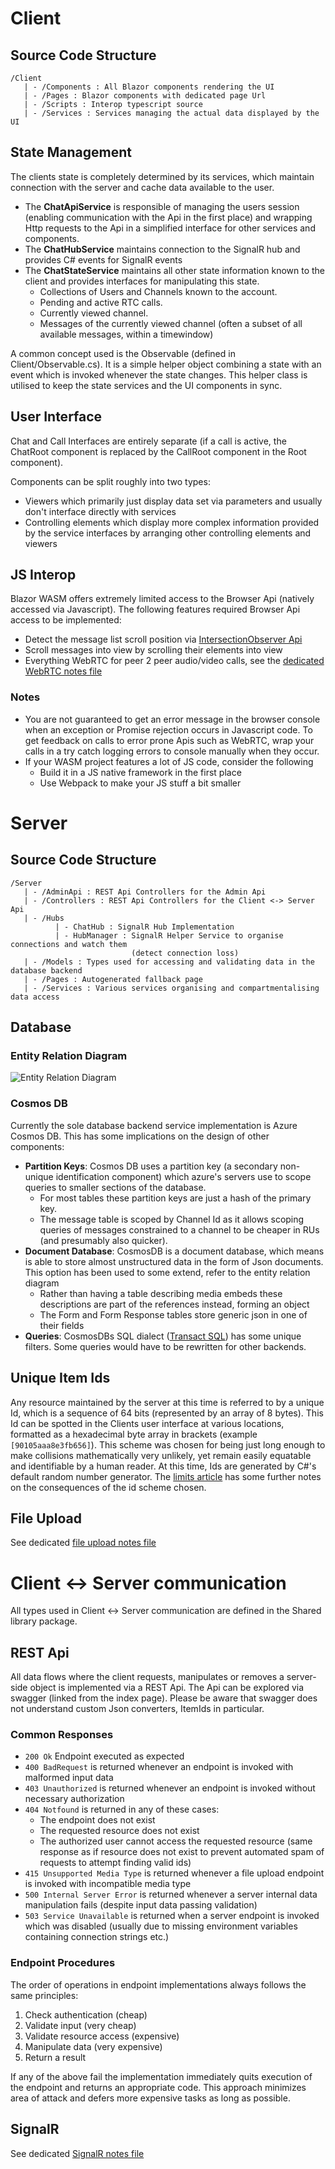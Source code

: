 # Client
## Source Code Structure
```
/Client
   | - /Components : All Blazor components rendering the UI
   | - /Pages : Blazor components with dedicated page Url
   | - /Scripts : Interop typescript source
   | - /Services : Services managing the actual data displayed by the UI
```
## State Management
The clients state is completely determined by its services, which maintain connection with the server and cache data available to the user. 
* The **ChatApiService** is responsible of managing the users session (enabling communication with the Api in the first place) and wrapping Http requests to the Api in a simplified interface for other services and components.
* The **ChatHubService** maintains connection to the SignalR hub and provides C# events for SignalR events
* The **ChatStateService** maintains all other state information known to the client and provides interfaces for manipulating this state.
    * Collections of Users and Channels known to the account.
    * Pending and active RTC calls.
    * Currently viewed channel.
    * Messages of the currently viewed channel (often a subset of all available messages, within a timewindow)

A common concept used is the Observable (defined in Client/Observable.cs). It is a simple helper object combining a state with an event which is invoked whenever the state changes. This helper class is utilised to keep the state services and the UI components in sync.

## User Interface

Chat and Call Interfaces are entirely separate (if a call is active, the ChatRoot component is replaced by the CallRoot component in the Root component).

Components can be split roughly into two types:
* Viewers which primarily just display data set via parameters and usually don't interface directly with services
* Controlling elements which display more complex information provided by the service interfaces by arranging other controlling elements and viewers

## JS Interop

Blazor WASM offers extremely limited access to the Browser Api (natively accessed via Javascript). The following features required Browser Api access to be implemented:
* Detect the message list scroll position via [IntersectionObserver Api](https://developer.mozilla.org/en-US/docs/Web/API/Intersection_Observer_API)
* Scroll messages into view by scrolling their elements into view
* Everything WebRTC for peer 2 peer audio/video calls, see the [dedicated WebRTC notes file](./webrtc.md)

### Notes
* You are not guaranteed to get an error message in the browser console when an exception or Promise rejection occurs in Javascript code. To get feedback on calls to error prone Apis such as WebRTC, wrap your calls in a try catch logging errors to console manually when they occur.
* If your WASM project features a lot of JS code, consider the following
    * Build it in a JS native framework in the first place
    * Use Webpack to make your JS stuff a bit smaller

# Server
## Source Code Structure
```
/Server
   | - /AdminApi : REST Api Controllers for the Admin Api
   | - /Controllers : REST Api Controllers for the Client <-> Server Api
   | - /Hubs
          | - ChatHub : SignalR Hub Implementation
          | - HubManager : SignalR Helper Service to organise connections and watch them
                           (detect connection loss)
   | - /Models : Types used for accessing and validating data in the database backend
   | - /Pages : Autogenerated fallback page
   | - /Services : Various services organising and compartmentalising data access
```
## Database
### Entity Relation Diagram
![Entity Relation Diagram](./entity-relation-diagram.svg)

### Cosmos DB
Currently the sole database backend service implementation is Azure Cosmos DB. This has some implications on the design of other components:
* **Partition Keys**: Cosmos DB uses a partition key (a secondary non-unique identification component) which azure's servers use to scope queries to smaller sections of the database. 
    * For most tables these partition keys are just a hash of the primary key.
    * The message table is scoped by Channel Id as it allows scoping queries of messages constrained to a channel to be cheaper in RUs (and presumably also quicker).
* **Document Database**: CosmosDB is a document database, which means is able to store almost unstructured data in the form of Json documents. This option has been used to some extend, refer to the entity relation diagram
    * Rather than having a table describing media embeds these descriptions are part of the references instead, forming an object
    * The Form and Form Response tables store generic json in one of their fields
* **Queries**: CosmosDBs SQL dialect ([Transact SQL](https://docs.microsoft.com/de-de/sql/t-sql/language-reference)) has some unique filters. Some queries would have to be rewritten for other backends.
## Unique Item Ids
Any resource maintained by the server at this time is referred to by a unique Id, which is a sequence of 64 bits (represented by an array of 8 bytes). This Id can be spotted in the Clients user interface at various locations, formatted as a hexadecimal byte array in brackets (example `[90105aaa8e3fb656]`). This scheme was chosen for being just long enough to make collisions mathematically very unlikely, yet remain easily equatable and identifiable by a human reader. At this time, Ids are generated by C#'s default random number generator. The [limits article](./limits.md#inconsistent-data) has some further notes on the consequences of the id scheme chosen.
## File Upload
See dedicated [file upload notes file](./fileupload.md)
# Client <-> Server communication
All types used in Client <-> Server communication are defined in the Shared library package.
## REST Api
All data flows where the client requests, manipulates or removes a server-side object is implemented via a REST Api.
The Api can be explored via swagger (linked from the index page). Please be aware that swagger does not understand custom Json converters, ItemIds in particular.
### Common Responses
* `200 Ok` Endpoint executed as expected
* `400 BadRequest` is returned whenever an endpoint is invoked with malformed input data
* `403 Unauthorized` is returned whenever an endpoint is invoked without necessary authorization
* `404 Notfound` is returned in any of these cases:
    * The endpoint does not exist
    * The requested resource does not exist
    * The authorized user cannot access the requested resource (same response as if resource does not exist to prevent automated spam of requests to attempt finding valid ids)
* `415 Unsupported Media Type` is returned whenever a file upload endpoint is invoked with incompatible media type
* `500 Internal Server Error` is returned whenever a server internal data manipulation fails (despite input data passing validation)
* `503 Service Unavailable` is returned when a server endpoint is invoked which was disabled (usually due to missing environment variables containing connection strings etc.)
### Endpoint Procedures
The order of operations in endpoint implementations always follows the same principles:
1. Check authentication (cheap)
1. Validate input (very cheap)
1. Validate resource access (expensive)
1. Manipulate data (very expensive)
1. Return a result

If any of the above fail the implementation immediately quits execution of the endpoint and returns an appropriate code. This approach minimizes area of attack and defers more expensive tasks as long as possible.
## SignalR
See dedicated [SignalR notes file](./signalr.md)